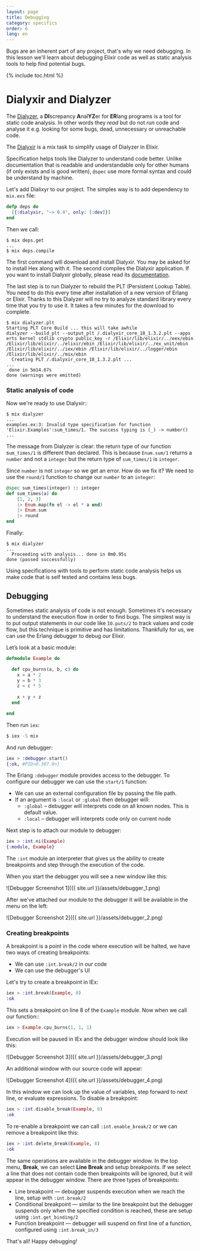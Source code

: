 ```yaml
---
layout: page
title: Debugging
category: specifics
order: 6
lang: en
---
```


Bugs are an inherent part of any project, that's why we need debugging. In this lesson we'll learn about debugging Elixir code as well as static analysis tools to help find potential bugs. 
                                                     
{% include toc.html %}

# Dialyxir and Dialyzer

The [Dialyzer](http://erlang.org/doc/man/dialyzer.html), a **DI**screpancy **A**nal**YZ**er for **ER**lang programs is a tool for static code analysis. In other words they _read_ but do not _run_ code and analyse it e.g. looking for some bugs, dead, unnecessary or unreachable code.
   
The [Dialyxir](https://github.com/jeremyjh/dialyxir) is a mix task to simplify usage of Dialyzer in Elixir.  

Specification helps tools like Dialyzer to understand code better. Unlike documentation that is readable and understandable only for other humans (if only exists and is good written), `@spec` use more formal syntax and could be understand by machine.

Let's add Dialixyr to our project. The simples way is to add dependency to `mix.exs` file:
 
```elixir
defp deps do
  [{:dialyxir, "~> 0.4", only: [:dev]}]
end
```

Then we call:

```shell
$ mix deps.get
...
$ mix deps.compile
```

The first command will download and install Dialyxir. You may be asked for to install Hex along with it. The second compiles the Dialyxir application. If you want to install Dialyxir globally, please read its [documentation](https://github.com/jeremyjh/dialyxir#installation).

The last step is to run Dialyzer to rebuild the PLT (Persistent Lookup Table). You need to do this every time after installation of a new version of Erlang or Elixir. Thanks to this Dialyzer will no try to analyze standard library every time that you try to use it. It takes a few minutes for the download to complete.

```shell
$ mix dialyzer.plt
Starting PLT Core Build ... this will take awhile
dialyzer --build_plt --output_plt /.dialyxir_core_18_1.3.2.plt --apps erts kernel stdlib crypto public_key -r /Elixir/lib/elixir/../eex/ebin /Elixir/lib/elixir/../elixir/ebin /Elixir/lib/elixir/../ex_unit/ebin /Elixir/lib/elixir/../iex/ebin /Elixir/lib/elixir/../logger/ebin /Elixir/lib/elixir/../mix/ebin
  Creating PLT /.dialyxir_core_18_1.3.2.plt ...
...
 done in 5m14.67s
done (warnings were emitted)
```

### Static analysis of code
 
Now we're ready to use Dialyxir::
 
```shell
$ mix dialyzer
...
examples.ex:3: Invalid type specification for function 'Elixir.Examples':sum_times/1. The success typing is (_) -> number()
...
```

The message from Dialyzer is clear: the return type of our function s`um_times/1` is different than declared. This is because `Enum.sum/1` returns a `number` and not a `integer` but the return type of `sum_times/1` is `integer`.

Since `number` is not `integer` so we get an error. How do we fix it? We need to use the `round/1` function to change our `number` to an `integer`:

```elixir
@spec sum_times(integer) :: integer
def sum_times(a) do
    [1, 2, 3]
    |> Enum.map(fn el -> el * a end)
    |> Enum.sum
    |> round
end
```

Finally:

```shell
$ mix dialyzer
...
  Proceeding with analysis... done in 0m0.95s
done (passed successfully)
```

Using specifications with tools to perform static code analysis helps us make code that is self tested and contains less bugs.  

## Debugging

Sometimes static analysis of code is not enough. Sometimes it's necessary to understand the execution flow in order to find bugs. The simplest way is to put output statements in our code like `IO.puts/2` to track values and code flow, but this technique is primitive and has limitations. Thankfully for us, we can use the Erlang debugger to debug our Elixir.

Let’s look at a basic module:

```elixir
defmodule Example do

  def cpu_burns(a, b, c) do
    x = a * 2
    y = b * 3
    z = c * 5
    
    x + y + z
  end

end
```

Then run `iex`:
 
```bash
$ iex -S mix
```

And run debugger:

```elixir
iex > :debugger.start()
{:ok, #PID<0.307.0>}
```

The Erlang `:debugger` module provides access to the debugger. To configure our debugger we can use the `start/1` function:
 
+ We can use an external configuration file by passing the file path. 
+ If an argument is `:local` or `:global` then debugger will:
    + `:global` – debugger will interprets code on all known nodes. This is default value.
    + `:local` – debugger will interprets code only on current node

Next step is to attach our module to debugger:

```elixir
iex > :int.ni(Example)
{:module, Example}
```

The `:int` module an interpreter that gives us the ability to create breakpoints and step through the execution of the code.

When you start the debugger you will see a new window like this:

![Debugger Screenshot 1]({{ site.url }}/assets/debugger_1.png)

After we've attached our module to the debugger it will be available in the menu on the left:

![Debugger Screenshot 2]({{ site.url }}/assets/debugger_2.png)

### Creating breakpoints

A breakpoint is a point in the code where execution will be halted, we have two ways of creating breakpoints:

+ We can use `:int.break/2` in our code
+ We can use the debugger's UI

Let's try to create a breakpoint in IEx:

```elixir
iex > :int.break(Example, 8)
:ok
```

This sets a breakpoint on line 8 of the `Example` module. Now when we call our function::
 
```elixir
iex > Example.cpu_burns(1, 1, 1)
```

Execution will be paused in IEx and the debugger window should look like this:

![Debugger Screenshot 3]({{ site.url }}/assets/debugger_3.png)

An additional window with our source code will appear:

![Debugger Screenshot 4]({{ site.url }}/assets/debugger_4.png)

In this window we can look up the value of variables, step forward to next line, or evaluate expressions. To disable a breakpoint:

```elixir
iex > :int.disable_break(Example, 8)
:ok
```

To re-enable a breakpoint we can call `:int.enable_break/2` or we can remove a breakpoint like this:

```elixir
iex > :int.delete_break(Example, 8)
:ok
```

The same operations are available in the debugger window. In the top menu, __Break__, we can select __Line Break__ and setup breakpoints. If we select a line that does not contain code then breakpoints will be ignored, but it will appear in the debugger window. There are three types of breakpoints:

+ Line breakpoint — debugger suspends execution when we reach the line, setup with `:int.break/2`
+ Conditional breakpoint — similar to the line breakpoint but the debugger suspends only when the specified condition is reached, these are setup using `:int.get_binding/2`
+ Function breakpoint — debugger will suspend on first line of a function, configured using `:int.break_in/3`

That's all! Happy debugging!
